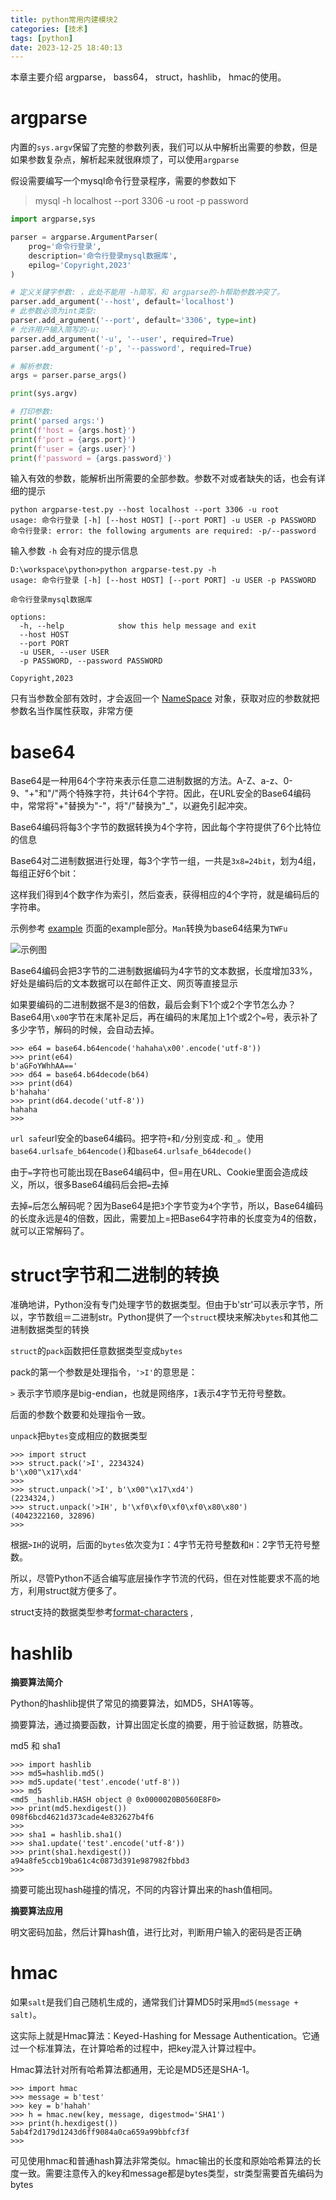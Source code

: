 ```yaml
---
title: python常用内建模块2
categories: [技术]
tags: [python]
date: 2023-12-25 18:40:13
---
```


本章主要介绍 argparse， bass64， struct，hashlib， hmac的使用。

<!-- more -->

# argparse

内置的`sys.argv`保留了完整的参数列表，我们可以从中解析出需要的参数，但是如果参数复杂点，解析起来就很麻烦了，可以使用`argparse`

假设需要编写一个mysql命令行登录程序，需要的参数如下
> mysql -h localhost --port 3306 -u root -p password


```python
import argparse,sys

parser = argparse.ArgumentParser(
    prog='命令行登录',
    description='命令行登录mysql数据库',
    epilog='Copyright,2023'
)

# 定义关键字参数: ，此处不能用 -h简写，和 argparse的-h帮助参数冲突了。
parser.add_argument('--host', default='localhost')
# 此参数必须为int类型:
parser.add_argument('--port', default='3306', type=int)
# 允许用户输入简写的-u:
parser.add_argument('-u', '--user', required=True)
parser.add_argument('-p', '--password', required=True)

# 解析参数:
args = parser.parse_args()

print(sys.argv)

# 打印参数:
print('parsed args:')
print(f'host = {args.host}')
print(f'port = {args.port}')
print(f'user = {args.user}')
print(f'password = {args.password}')

```

输入有效的参数，能解析出所需要的全部参数。参数不对或者缺失的话，也会有详细的提示

```shell
python argparse-test.py --host localhost --port 3306 -u root
usage: 命令行登录 [-h] [--host HOST] [--port PORT] -u USER -p PASSWORD
命令行登录: error: the following arguments are required: -p/--password

```
输入参数 `-h` 会有对应的提示信息

```shell
D:\workspace\python>python argparse-test.py -h
usage: 命令行登录 [-h] [--host HOST] [--port PORT] -u USER -p PASSWORD

命令行登录mysql数据库

options:
  -h, --help            show this help message and exit
  --host HOST
  --port PORT
  -u USER, --user USER
  -p PASSWORD, --password PASSWORD

Copyright,2023
```

只有当参数全部有效时，才会返回一个 [NameSpace](https://docs.python.org/3/library/argparse.html#argparse.Namespace) 对象，获取对应的参数就把参数名当作属性获取，非常方便

# base64

Base64是一种用64个字符来表示任意二进制数据的方法。A-Z、a-z、0-9、"+"和"/"两个特殊字符，共计64个字符。因此，在URL安全的Base64编码中，常常将"+"替换为"-"，将"/"替换为"_"，以避免引起冲突。

Base64编码将每3个字节的数据转换为4个字符，因此每个字符提供了6个比特位的信息

Base64对二进制数据进行处理，每3个字节一组，一共是`3x8=24bit`，划为4组，每组正好6个bit：

这样我们得到4个数字作为索引，然后查表，获得相应的4个字符，就是编码后的字符串。

示例参考 [example](https://www.base64decode.org/)  页面的example部分。`Man`转换为base64结果为`TWFu`

![示例图](https://pic1.zhimg.com/80/v2-3b7c9b9441623c1c6b5b6099bb897cbc_720w.png) 

Base64编码会把3字节的二进制数据编码为4字节的文本数据，长度增加33%，好处是编码后的文本数据可以在邮件正文、网页等直接显示

如果要编码的二进制数据不是3的倍数，最后会剩下1个或2个字节怎么办？Base64用`\x00`字节在末尾补足后，再在编码的末尾加上1个或2个`=`号，表示补了多少字节，解码的时候，会自动去掉。

```shell
>>> e64 = base64.b64encode('hahaha\x00'.encode('utf-8'))
>>> print(e64)
b'aGFoYWhhAA=='
>>> d64 = base64.b64decode(b64)
>>> print(d64)
b'hahaha'
>>> print(d64.decode('utf-8'))
hahaha
>>>
```

`url safe`url安全的base64编码。把字符`+`和`/`分别变成`-`和`_`。使用`base64.urlsafe_b64encode()`和`base64.urlsafe_b64decode()`

由于`=`字符也可能出现在Base64编码中，但=用在URL、Cookie里面会造成歧义，所以，很多Base64编码后会把`=`去掉

去掉`=`后怎么解码呢？因为Base64是把`3`个字节变为`4`个字节，所以，Base64编码的长度永远是4的倍数，因此，需要加上=把Base64字符串的长度变为4的倍数，就可以正常解码了。

# struct字节和二进制的转换

准确地讲，Python没有专门处理字节的数据类型。但由于b'str'可以表示字节，所以，字节数组＝二进制str。Python提供了一个`struct`模块来解决`bytes`和其他二进制数据类型的转换

`struct`的`pack`函数把任意数据类型变成`bytes`

pack的第一个参数是处理指令，`'>I'`的意思是：

`>` 表示字节顺序是big-endian，也就是网络序，`I`表示4字节无符号整数。

后面的参数个数要和处理指令一致。

`unpack`把`bytes`变成相应的数据类型

```shell
>>> import struct
>>> struct.pack('>I', 2234324)
b'\x00"\x17\xd4'
>>>
>>> struct.unpack('>I', b'\x00"\x17\xd4')
(2234324,)
>>> struct.unpack('>IH', b'\xf0\xf0\xf0\xf0\x80\x80')
(4042322160, 32896)
>>>
```

根据`>IH`的说明，后面的`bytes`依次变为`I`：4字节无符号整数和`H`：2字节无符号整数。

所以，尽管Python不适合编写底层操作字节流的代码，但在对性能要求不高的地方，利用struct就方便多了。

struct支持的数据类型参考[format-characters](https://docs.python.org/3/library/struct.html#format-characters) , 

# hashlib

**摘要算法简介**

Python的hashlib提供了常见的摘要算法，如MD5，SHA1等等。

摘要算法，通过摘要函数，计算出固定长度的摘要，用于验证数据，防篡改。

md5 和 sha1

```shell
>>> import hashlib
>>> md5=hashlib.md5()
>>> md5.update('test'.encode('utf-8'))
>>> md5
<md5 _hashlib.HASH object @ 0x0000020B0560E8F0>
>>> print(md5.hexdigest())
098f6bcd4621d373cade4e832627b4f6
>>>
>>> sha1 = hashlib.sha1()
>>> sha1.update('test'.encode('utf-8'))
>>> print(sha1.hexdigest())
a94a8fe5ccb19ba61c4c0873d391e987982fbbd3
>>>
```

摘要可能出现hash碰撞的情况，不同的内容计算出来的hash值相同。

**摘要算法应用**

明文密码加盐，然后计算hash值，进行比对，判断用户输入的密码是否正确

# hmac

如果`salt`是我们自己随机生成的，通常我们计算MD5时采用`md5(message + salt)`。

这实际上就是Hmac算法：Keyed-Hashing for Message Authentication。它通过一个标准算法，在计算哈希的过程中，把key混入计算过程中。

Hmac算法针对所有哈希算法都通用，无论是MD5还是SHA-1。

```shell
>>> import hmac
>>> message = b'test'
>>> key = b'hahah'
>>> h = hmac.new(key, message, digestmod='SHA1')
>>> print(h.hexdigest())
5ab4f2d179d1243d6ff9084a0ca659a99bbfcf3f
>>>
```

可见使用hmac和普通hash算法非常类似。hmac输出的长度和原始哈希算法的长度一致。需要注意传入的key和message都是bytes类型，str类型需要首先编码为bytes